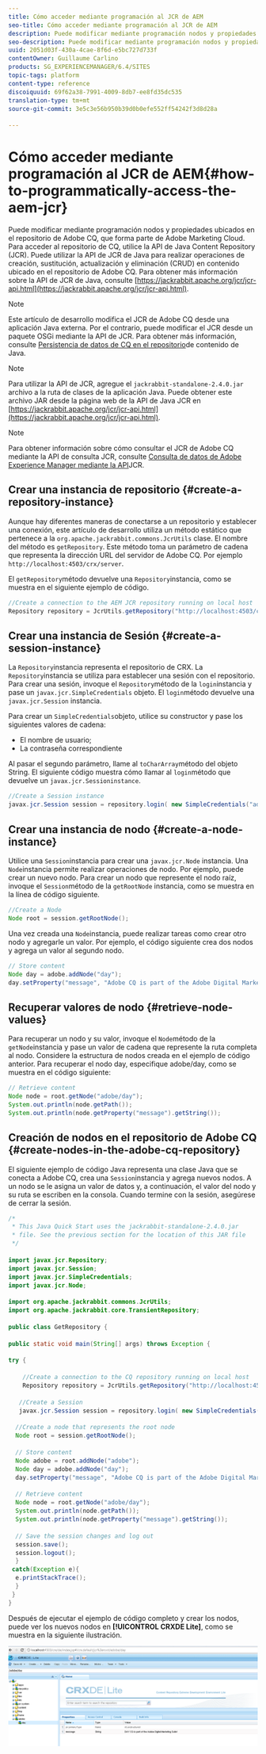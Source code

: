 ```yaml
---
title: Cómo acceder mediante programación al JCR de AEM
seo-title: Cómo acceder mediante programación al JCR de AEM
description: Puede modificar mediante programación nodos y propiedades ubicados en el repositorio de AEM, que forma parte de Adobe Marketing Cloud
seo-description: Puede modificar mediante programación nodos y propiedades ubicados en el repositorio de AEM, que forma parte de Adobe Marketing Cloud
uuid: 2051d03f-430a-4cae-8f6d-e5bc727d733f
contentOwner: Guillaume Carlino
products: SG_EXPERIENCEMANAGER/6.4/SITES
topic-tags: platform
content-type: reference
discoiquuid: 69f62a38-7991-4009-8db7-ee8fd35dc535
translation-type: tm+mt
source-git-commit: 3e5c3e56b950b39d0b0efe552ff54242f3d8d28a

---
```



# Cómo acceder mediante programación al JCR de AEM{#how-to-programmatically-access-the-aem-jcr}

Puede modificar mediante programación nodos y propiedades ubicados en el repositorio de Adobe CQ, que forma parte de Adobe Marketing Cloud. Para acceder al repositorio de CQ, utilice la API de Java Content Repository (JCR). Puede utilizar la API de JCR de Java para realizar operaciones de creación, sustitución, actualización y eliminación (CRUD) en contenido ubicado en el repositorio de Adobe CQ. Para obtener más información sobre la API de JCR de Java, consulte [https://jackrabbit.apache.org/jcr/jcr-api.html](https://jackrabbit.apache.org/jcr/jcr-api.html).

>[!NOTE]
>
>Este artículo de desarrollo modifica el JCR de Adobe CQ desde una aplicación Java externa. Por el contrario, puede modificar el JCR desde un paquete OSGi mediante la API de JCR. Para obtener más información, consulte [Persistencia de datos de CQ en el repositorio](https://helpx.adobe.com/experience-manager/using/persisting-cq-data-java-content1.html)de contenido de Java.

>[!NOTE]
>
>Para utilizar la API de JCR, agregue el `jackrabbit-standalone-2.4.0.jar` archivo a la ruta de clases de la aplicación Java. Puede obtener este archivo JAR desde la página web de la API de Java JCR en [https://jackrabbit.apache.org/jcr/jcr-api.html](https://jackrabbit.apache.org/jcr/jcr-api.html).

>[!NOTE]
>
>Para obtener información sobre cómo consultar el JCR de Adobe CQ mediante la API de consulta JCR, consulte [Consulta de datos de Adobe Experience Manager mediante la API](https://helpx.adobe.com/experience-manager/using/querying-experience-manager-data-using1.html)JCR.

## Crear una instancia de repositorio {#create-a-repository-instance}

Aunque hay diferentes maneras de conectarse a un repositorio y establecer una conexión, este artículo de desarrollo utiliza un método estático que pertenece a la `org.apache.jackrabbit.commons.JcrUtils` clase. El nombre del método es `getRepository`. Este método toma un parámetro de cadena que representa la dirección URL del servidor de Adobe CQ. Por ejemplo `http://localhost:4503/crx/server`.

El `getRepository`método devuelve una `Repository`instancia, como se muestra en el siguiente ejemplo de código.

```java
//Create a connection to the AEM JCR repository running on local host
Repository repository = JcrUtils.getRepository("http://localhost:4503/crx/server");
```

## Crear una instancia de Sesión {#create-a-session-instance}

La `Repository`instancia representa el repositorio de CRX. La `Repository`instancia se utiliza para establecer una sesión con el repositorio. Para crear una sesión, invoque el `Repository`método de la `login`instancia y pase un `javax.jcr.SimpleCredentials` objeto. El `login`método devuelve una `javax.jcr.Session` instancia.

Para crear un `SimpleCredentials`objeto, utilice su constructor y pase los siguientes valores de cadena:

* El nombre de usuario;
* La contraseña correspondiente

Al pasar el segundo parámetro, llame al `toCharArray`método del objeto String. El siguiente código muestra cómo llamar al `login`método que devuelve un `javax.jcr.Sessioninstance`.

```java
//Create a Session instance
javax.jcr.Session session = repository.login( new SimpleCredentials("admin", "admin".toCharArray()));
```

## Crear una instancia de nodo {#create-a-node-instance}

Utilice una `Session`instancia para crear una `javax.jcr.Node` instancia. Una `Node`instancia permite realizar operaciones de nodo. Por ejemplo, puede crear un nuevo nodo. Para crear un nodo que represente el nodo raíz, invoque el `Session`método de la `getRootNode` instancia, como se muestra en la línea de código siguiente.

```java
//Create a Node
Node root = session.getRootNode();
```

Una vez creada una `Node`instancia, puede realizar tareas como crear otro nodo y agregarle un valor. Por ejemplo, el código siguiente crea dos nodos y agrega un valor al segundo nodo.

```java
// Store content 
Node day = adobe.addNode("day");
day.setProperty("message", "Adobe CQ is part of the Adobe Digital Marketing Suite!");
```

## Recuperar valores de nodo {#retrieve-node-values}

Para recuperar un nodo y su valor, invoque el `Node`método de la `getNode`instancia y pase un valor de cadena que represente la ruta completa al nodo. Considere la estructura de nodos creada en el ejemplo de código anterior. Para recuperar el nodo day, especifique adobe/day, como se muestra en el código siguiente:

```java
// Retrieve content
Node node = root.getNode("adobe/day");
System.out.println(node.getPath());
System.out.println(node.getProperty("message").getString());
```

## Creación de nodos en el repositorio de Adobe CQ {#create-nodes-in-the-adobe-cq-repository}

El siguiente ejemplo de código Java representa una clase Java que se conecta a Adobe CQ, crea una `Session`instancia y agrega nuevos nodos. A un nodo se le asigna un valor de datos y, a continuación, el valor del nodo y su ruta se escriben en la consola. Cuando termine con la sesión, asegúrese de cerrar la sesión.

```java
/*
 * This Java Quick Start uses the jackrabbit-standalone-2.4.0.jar
 * file. See the previous section for the location of this JAR file
 */
 
import javax.jcr.Repository; 
import javax.jcr.Session; 
import javax.jcr.SimpleCredentials; 
import javax.jcr.Node; 
 
import org.apache.jackrabbit.commons.JcrUtils;
import org.apache.jackrabbit.core.TransientRepository;

public class GetRepository {

public static void main(String[] args) throws Exception { 
 
try { 
 
    //Create a connection to the CQ repository running on local host 
    Repository repository = JcrUtils.getRepository("http://localhost:4503/crx/server");
   
   //Create a Session
   javax.jcr.Session session = repository.login( new SimpleCredentials("admin", "admin".toCharArray())); 
 
  //Create a node that represents the root node
  Node root = session.getRootNode(); 
 
  // Store content 
  Node adobe = root.addNode("adobe"); 
  Node day = adobe.addNode("day"); 
  day.setProperty("message", "Adobe CQ is part of the Adobe Digital Marketing Suite!");

  // Retrieve content 
  Node node = root.getNode("adobe/day"); 
  System.out.println(node.getPath()); 
  System.out.println(node.getProperty("message").getString()); 
 
  // Save the session changes and log out
  session.save(); 
  session.logout();
  }
 catch(Exception e){
  e.printStackTrace();
  }
 } 
}
```

Después de ejecutar el ejemplo de código completo y crear los nodos, puede ver los nuevos nodos en **[!UICONTROL CRXDE Lite]**, como se muestra en la siguiente ilustración.

![chlimage_1-68](assets/chlimage_1-68.png)

